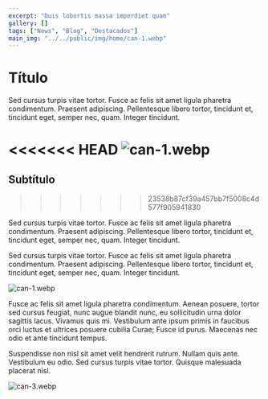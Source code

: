 ```yaml
---
excerpt: "Duis lobortis massa imperdiet quam"
gallery: []
tags: ["News", "Blog", "Destacados"]
main_img: "../../public/img/home/can-1.webp"
---
```

# Título

Sed cursus turpis vitae tortor. Fusce ac felis sit amet ligula pharetra condimentum. Praesent adipiscing. Pellentesque libero tortor, tincidunt et, tincidunt eget, semper nec, quam. Integer tincidunt.

<<<<<<< HEAD
![can-1.webp](../../public/img/home/can-1.webp)
=======
## Subtítulo
>>>>>>> 23538b87cf39a457bb7f5008c4d577f905941830

Sed cursus turpis vitae tortor. Fusce ac felis sit amet ligula pharetra condimentum. Praesent adipiscing. Pellentesque libero tortor, tincidunt et, tincidunt eget, semper nec, quam. Integer tincidunt.

Sed cursus turpis vitae tortor. Fusce ac felis sit amet ligula pharetra condimentum. Praesent adipiscing. Pellentesque libero tortor, tincidunt et, tincidunt eget, semper nec, quam. Integer tincidunt.

![can-1.webp](../../public/img/home/can-1.webp)

Fusce ac felis sit amet ligula pharetra condimentum. Aenean posuere, tortor sed cursus feugiat, nunc augue blandit nunc, eu sollicitudin urna dolor sagittis lacus. Vivamus quis mi. Vestibulum ante ipsum primis in faucibus orci luctus et ultrices posuere cubilia Curae; Fusce id purus. Maecenas nec odio et ante tincidunt tempus.

Suspendisse non nisl sit amet velit hendrerit rutrum. Nullam quis ante. Vestibulum eu odio. Sed cursus turpis vitae tortor. Quisque malesuada placerat nisl.

![can-3.webp](../../public/img/home/can-3.webp)